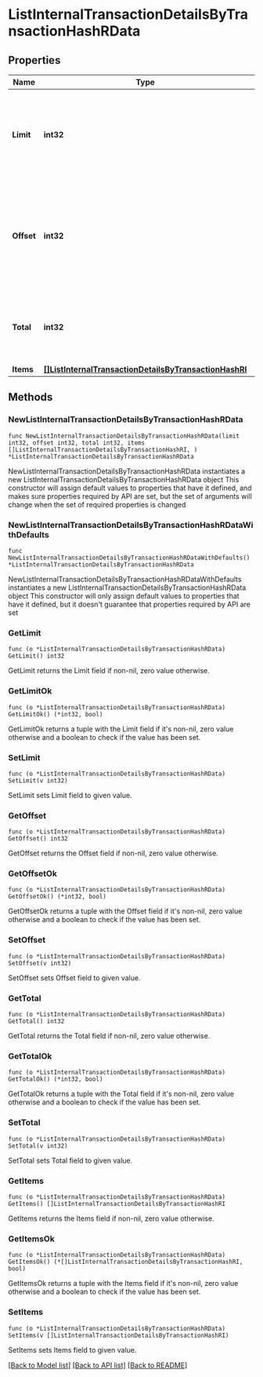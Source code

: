 # ListInternalTransactionDetailsByTransactionHashRData

## Properties

Name | Type | Description | Notes
------------ | ------------- | ------------- | -------------
**Limit** | **int32** | Defines how many items should be returned in the response per page basis. | 
**Offset** | **int32** | The starting index of the response items, i.e. where the response should start listing the returned items. | 
**Total** | **int32** | Defines the total number of items returned in the response. | 
**Items** | [**[]ListInternalTransactionDetailsByTransactionHashRI**](ListInternalTransactionDetailsByTransactionHashRI.md) |  | 

## Methods

### NewListInternalTransactionDetailsByTransactionHashRData

`func NewListInternalTransactionDetailsByTransactionHashRData(limit int32, offset int32, total int32, items []ListInternalTransactionDetailsByTransactionHashRI, ) *ListInternalTransactionDetailsByTransactionHashRData`

NewListInternalTransactionDetailsByTransactionHashRData instantiates a new ListInternalTransactionDetailsByTransactionHashRData object
This constructor will assign default values to properties that have it defined,
and makes sure properties required by API are set, but the set of arguments
will change when the set of required properties is changed

### NewListInternalTransactionDetailsByTransactionHashRDataWithDefaults

`func NewListInternalTransactionDetailsByTransactionHashRDataWithDefaults() *ListInternalTransactionDetailsByTransactionHashRData`

NewListInternalTransactionDetailsByTransactionHashRDataWithDefaults instantiates a new ListInternalTransactionDetailsByTransactionHashRData object
This constructor will only assign default values to properties that have it defined,
but it doesn't guarantee that properties required by API are set

### GetLimit

`func (o *ListInternalTransactionDetailsByTransactionHashRData) GetLimit() int32`

GetLimit returns the Limit field if non-nil, zero value otherwise.

### GetLimitOk

`func (o *ListInternalTransactionDetailsByTransactionHashRData) GetLimitOk() (*int32, bool)`

GetLimitOk returns a tuple with the Limit field if it's non-nil, zero value otherwise
and a boolean to check if the value has been set.

### SetLimit

`func (o *ListInternalTransactionDetailsByTransactionHashRData) SetLimit(v int32)`

SetLimit sets Limit field to given value.


### GetOffset

`func (o *ListInternalTransactionDetailsByTransactionHashRData) GetOffset() int32`

GetOffset returns the Offset field if non-nil, zero value otherwise.

### GetOffsetOk

`func (o *ListInternalTransactionDetailsByTransactionHashRData) GetOffsetOk() (*int32, bool)`

GetOffsetOk returns a tuple with the Offset field if it's non-nil, zero value otherwise
and a boolean to check if the value has been set.

### SetOffset

`func (o *ListInternalTransactionDetailsByTransactionHashRData) SetOffset(v int32)`

SetOffset sets Offset field to given value.


### GetTotal

`func (o *ListInternalTransactionDetailsByTransactionHashRData) GetTotal() int32`

GetTotal returns the Total field if non-nil, zero value otherwise.

### GetTotalOk

`func (o *ListInternalTransactionDetailsByTransactionHashRData) GetTotalOk() (*int32, bool)`

GetTotalOk returns a tuple with the Total field if it's non-nil, zero value otherwise
and a boolean to check if the value has been set.

### SetTotal

`func (o *ListInternalTransactionDetailsByTransactionHashRData) SetTotal(v int32)`

SetTotal sets Total field to given value.


### GetItems

`func (o *ListInternalTransactionDetailsByTransactionHashRData) GetItems() []ListInternalTransactionDetailsByTransactionHashRI`

GetItems returns the Items field if non-nil, zero value otherwise.

### GetItemsOk

`func (o *ListInternalTransactionDetailsByTransactionHashRData) GetItemsOk() (*[]ListInternalTransactionDetailsByTransactionHashRI, bool)`

GetItemsOk returns a tuple with the Items field if it's non-nil, zero value otherwise
and a boolean to check if the value has been set.

### SetItems

`func (o *ListInternalTransactionDetailsByTransactionHashRData) SetItems(v []ListInternalTransactionDetailsByTransactionHashRI)`

SetItems sets Items field to given value.



[[Back to Model list]](../README.md#documentation-for-models) [[Back to API list]](../README.md#documentation-for-api-endpoints) [[Back to README]](../README.md)


